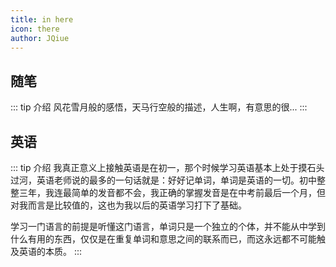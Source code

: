 ```yaml
---
title: in here
icon: there
author: JQiue
---
```


## 随笔

::: tip 介绍
风花雪月般的感悟，天马行空般的描述，人生啊，有意思的很...
:::

## 英语

::: tip 介绍
我真正意义上接触英语是在初一，那个时候学习英语基本上处于摸石头过河，英语老师说的最多的一句话就是：好好记单词，单词是英语的一切。初中整整三年，我连最简单的发音都不会，我正确的掌握发音是在中考前最后一个月，但对我而言是比较值的，这也为我以后的英语学习打下了基础。

学习一门语言的前提是听懂这门语言，单词只是一个独立的个体，并不能从中学到什么有用的东西，仅仅是在重复单词和意思之间的联系而已，而这永远都不可能触及英语的本质。
:::
